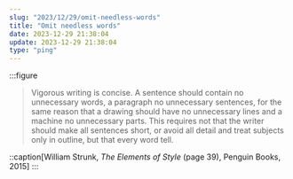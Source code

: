 ```yaml
---
slug: "2023/12/29/omit-needless-words"
title: "Omit needless words"
date: 2023-12-29 21:38:04
update: 2023-12-29 21:38:04
type: "ping"
---
```


:::figure
> Vigorous writing is concise. A sentence should contain no unnecessary words, a paragraph no unnecessary sentences, for the same reason that a drawing should have no unnecessary lines and a machine no unnecessary parts. This requires not that the writer should make all sentences short, or avoid all detail and treat subjects only in outline, but that every word tell.

::caption[William Strunk, <cite>The Elements of Style</cite> (page 39), Penguin Books, 2015]
:::
